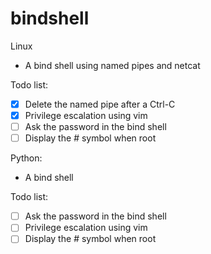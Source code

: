 # bindshell

Linux
- A bind shell using named pipes and netcat

Todo list:
- [x] Delete the named pipe after a Ctrl-C
- [x] Privilege escalation using vim
- [ ] Ask the password in the bind shell
- [ ] Display the *#* symbol when root

Python:
- A bind shell

Todo list:
- [ ] Ask the password in the bind shell
- [ ] Privilege escalation using vim
- [ ] Display the *#* symbol when root
